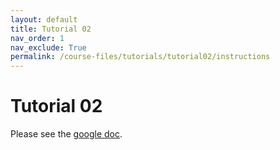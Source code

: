 ```yaml
---
layout: default
title: Tutorial 02
nav_order: 1
nav_exclude: True
permalink: /course-files/tutorials/tutorial02/instructions
---
```


# Tutorial 02

Please see the [google doc](https://docs.google.com/document/d/1MXhfSxaU61Si__bWSefMOzmFRcLPp2kCnKqvmKSAOLQ/edit?usp=sharing).